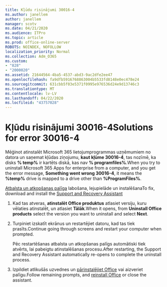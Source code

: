 ```yaml
---
title: Kļūdu risinājumi 30016-4
ms.author: janellem
author: janellem
manager: scotv
ms.date: 04/21/2020
ms.audience: ITPro
ms.topic: article
ms.prod: office-online-server
ROBOTS: NOINDEX, NOFOLLOW
localization_priority: Normal
ms.collection: Adm_O365
ms.custom:
- "828"
- "2000020"
ms.assetid: 21644564-4ba5-4537-abd3-9ac2dfe2ee47
ms.openlocfilehash: fa9dfb5916768863004b5533fd8148e0ec478e24
ms.sourcegitcommit: 631cbb5f03e5371f0995e976536d24e9d13746c3
ms.translationtype: MT
ms.contentlocale: lv-LV
ms.lasthandoff: 04/22/2020
ms.locfileid: "43757028"
---
```

# <a name="solutions-for-error-30016-4"></a><span data-ttu-id="2278f-102">Kļūdu risinājumi 30016-4</span><span class="sxs-lookup"><span data-stu-id="2278f-102">Solutions for error 30016-4</span></span>

<span data-ttu-id="2278f-103">Mēģinot atinstalēt Microsoft 365 lietojumprogrammas uzņēmumiem no datora un saņemat kļūdas ziņojumu, **kaut kļūme 30016-4**, tas nozīmē, ka disks **% temp%** ir kartēts diskā, kas nav **% programfiles%**.</span><span class="sxs-lookup"><span data-stu-id="2278f-103">When you try to uninstall Microsoft 365 Apps for enterprise from a computer, and you get the error message, **Something went wrong 30016-4**, it means the **%temp%** drive is mapped to a drive other than **%ProgramFiles%**.</span></span>
  
<span data-ttu-id="2278f-104">[Atbalsta un atkopšanas palīga](https://aka.ms/SARA-OfficeUninstall-Alchemy) labošana, lejupielāde un instalēšana</span><span class="sxs-lookup"><span data-stu-id="2278f-104">To fix, download and install the [Support and Recovery Assistant](https://aka.ms/SARA-OfficeUninstall-Alchemy)</span></span>
  
1. <span data-ttu-id="2278f-105">Kad tas atveras, **atinstalēt Office produktus** atlasiet versiju, kuru vēlaties atinstalēt, un atlasiet **Tālāk**.</span><span class="sxs-lookup"><span data-stu-id="2278f-105">When it opens, from **Uninstall Office products** select the version you want to uninstall and select **Next**.</span></span>

2. <span data-ttu-id="2278f-106">Turpiniet izskatīt ekrānus un restartējiet datoru, kad tas tiek prasīts.</span><span class="sxs-lookup"><span data-stu-id="2278f-106">Continue going through screens and restart your computer when prompted.</span></span>

    <span data-ttu-id="2278f-107">Pēc restartēšanas atbalsta un atkopšanas palīgs automātiski tiek atvērts, lai pabeigtu atinstalēšanas procesu.</span><span class="sxs-lookup"><span data-stu-id="2278f-107">After restarting, the Support and Recovery Assistant automatically re-opens to complete the uninstall process.</span></span>

3. <span data-ttu-id="2278f-108">Izpildiet atlikušās uzvednes un [pārinstalējiet Office](https://portal.office.com/OLS/MySoftware.aspx) vai aizveriet palīgu.</span><span class="sxs-lookup"><span data-stu-id="2278f-108">Follow remaining prompts, and [reinstall Office](https://portal.office.com/OLS/MySoftware.aspx) or close the assistant.</span></span>
